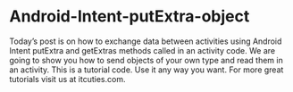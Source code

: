 Android-Intent-putExtra-object
==============================

Today’s post is on how to exchange data between activities using Android Intent putExtra and getExtras methods called in an activity code. We are going to show you how to send objects of your own type and read them in an activity. This is a tutorial code. Use it any way you want. For more great tutorials visit us at itcuties.com.
